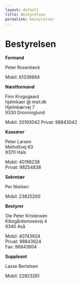 ```yaml
---
layout: default
title: Bestyrelsen
permalink: bestyrelse/
---
```


# Bestyrelsen

**Formand**
<p class="h-card">
  <span class="p-name">Peter Rosenbeck</span>
</p>  
Mobil: 61339884

**Næstformand**

<p class="h-card">
  <span class="p-name">Finn Krogsgaard</span><br />
  hjelmkaer @ mail.dk<br />
  <span class="p-street-address">Hjelmkærvej 7</span><br />
  <span class="p-locality">9330 Dronninglund</span>
</p>  
Mobil: 20193042  
Privat: 98843042

**Kassérer**

<p class="h-card">
  <span class="p-name">Peter Larsen</span><br />
  <span class="p-street-address">Melholtvej 63</span><br />
  <span class="p-locality">9370 Hals</span>
</p>  


Mobil: 40198238  
Privat: 98254838

**Sekretær**

<p class="h-card">
  <span class="p-name">Per Nielsen</span>
</p>  

Mobil: 23825200

**Bestyrer**

<p class="h-card">
  <span class="p-name">Ole Peter Kristensen</span><br />
  <span class="p-street-address">Kibsgårdsmosevej 4</span><br />
  <span class="p-locality">9340 Aså</span>
</p>  

Mobil: 40743624  
Privat: 98843624  
Fax: 98843604

**Suppleant**

<p class="h-card">
  <span class="p-name">Lasse Bertelsen</span>
</p>  

Mobil: 22923281
